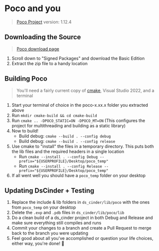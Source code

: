 # Poco and you

> [Poco Project](https://pocoproject.org) version: 1.12.4

## Downloading the Source
> [Poco download page](https://pocoproject.org/download.html)
1. Scroll down to "Signed Packages" and download the Basic Edition
2. Extract the zip file to a handy location

## Building Poco
> You'll need a fairly current copy of [cmake](https://cmake.org/), Visual Studio 2022, and a terminal
1. Start your terminal of choice in the poco-x.xx.x folder you extracted above
2. Run `mkdir cmake-build && cd cmake-build`
3. Run `cmake .. -DPOCO_STATIC=ON -DPOCO_MT=ON` (This configures the project for multithreading and building as a static library)
4. Now to build!
	- Build debug: `cmake --build . --config debug`
	- Build debug: `cmake --build . --config release`
5. Use cmake to "install" the files in a temporary directory. This puts both the lib files and the required headers in a
   single location
	- Run `cmake --install . --config Debug --prefix="${USERPROFILE}/Desktop/poco_temp"`
	- Run `cmake --install . --config Release --prefix="${USERPROFILE}/Desktop/poco_temp"`
6. If all went well you should have a `poco_temp` folder on your desktop

## Updating DsCinder + Testing
1. Replace the include & lib folders in `ds_cinder/lib/poco` with the ones from `poco_temp` on your desktop
2. Delete the `.exp` and `.pdb` files in `ds_cinder/lib/poco/lib`
3. Do a clean build of a ds_cinder project in both Debug and Release and make sure everything still compiles and runs
4. Commit your changes to a branch and create a Pull Request to merge back to the branch you were updating
5. Feel good about all you've accomplished or question your life choices, either way, you're done! :confetti_ball:
